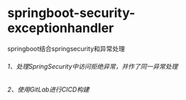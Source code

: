 # springboot-security-exceptionhandler
springboot结合springsecurity和异常处理

###### 1、处理SpringSecurity中访问拒绝异常，并作了同一异常处理
###### 2、使用GitLab进行CICD构建
